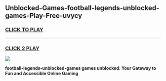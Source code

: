 
## Unblocked-Games-football-legends-unblocked-games-Play-Free-uvycy
<h3>
<a href="https://premium76.site?title=football-legends-unblocked-games&ref=18A1">CLICK TO PLAY</a></h3>
<hr>

<h3>
<a href="https://premium76.site?title=football-legends-unblocked-games&ref=18A1">CLICK 2 PLAY</a>
  
</h3>

<a href="https://premium76.site?title=football-legends-unblocked-games&ref=18A1"><img src="https://clearcache.store/games.png"></a>


**football-legends-unblocked-games games unblocked: Your Gateway to Fun and Accessible Online Gaming**
